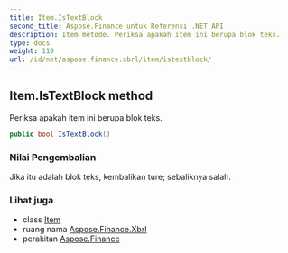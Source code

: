 ```yaml
---
title: Item.IsTextBlock
second_title: Aspose.Finance untuk Referensi .NET API
description: Item metode. Periksa apakah item ini berupa blok teks.
type: docs
weight: 110
url: /id/net/aspose.finance.xbrl/item/istextblock/
---
```

## Item.IsTextBlock method

Periksa apakah item ini berupa blok teks.

```csharp
public bool IsTextBlock()
```

### Nilai Pengembalian

Jika itu adalah blok teks, kembalikan ture; sebaliknya salah.

### Lihat juga

* class [Item](../)
* ruang nama [Aspose.Finance.Xbrl](../../item/)
* perakitan [Aspose.Finance](../../../)


